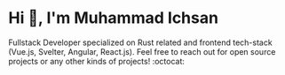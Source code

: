 <h1>Hi 👋, I'm Muhammad Ichsan</h1>

Fullstack Developer specialized on Rust related and frontend tech-stack (Vue.js, Svelter, Angular, React.js).
Feel free to reach out for open source projects or any other kinds of projects! :octocat:
